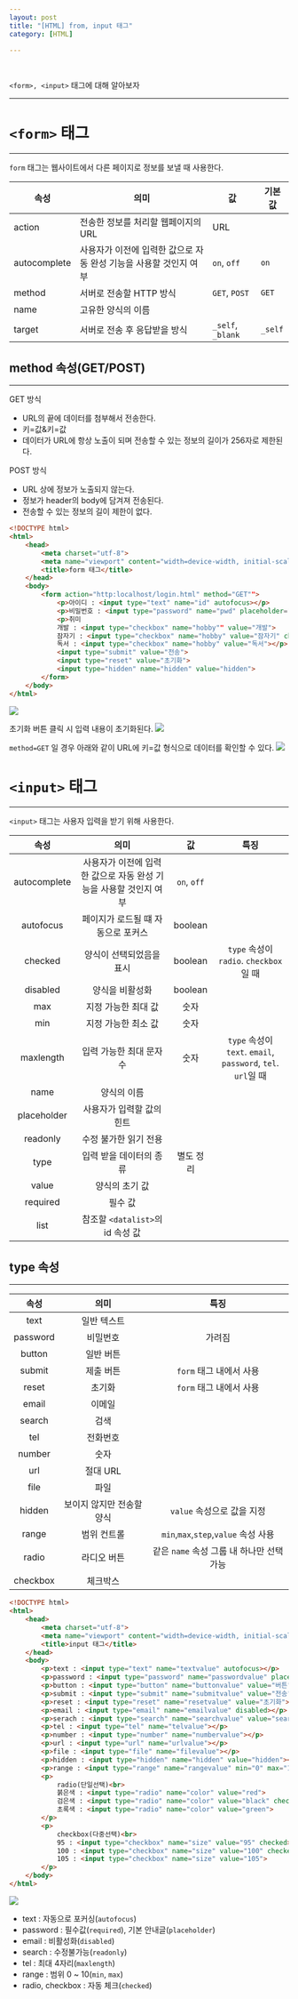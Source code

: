 ```yaml
---
layout: post
title: "[HTML] from, input 태그"
category: [HTML]

---
```

<br>

`<form>, <input>` 태그에 대해 알아보자
<!-- more -->

<hr>

# `<form>` 태그
---
`form` 태그는 웹사이트에서 다른 페이지로 정보를 보낼 때 사용한다.

|속성|의미|값|기본값|
|---|---|---|---|
|action|전송한 정보를 처리할 웹페이지의 URL|URL| |
|autocomplete|사용자가 이전에 입력한 값으로 자동 완성 기능을 사용할 것인지 여부|`on`, `off`|`on`|
|method|서버로 전송할 HTTP 방식|`GET`, `POST`|`GET`|
|name|고유한 양식의 이름| |
|target|서버로 전송 후 응답받을 방식|`_self`, `_blank`|`_self`|

## method 속성(GET/POST)
---

GET 방식
- URL의 끝에 데이터를 첨부해서 전송한다. 
- 키=값&키=값
- 데이터가 URL에 항상 노출이 되며 전송할 수 있는 정보의 길이가 256자로 제한된다.
  
POST 방식
- URL 상에 정보가 노출되지 않는다.
- 정보가 header의 body에 담겨져 전송된다.
- 전송할 수 있는 정보의 길이 제한이 없다.


```html
<!DOCTYPE html>
<html>
    <head>
        <meta charset="utf-8">
        <meta name="viewport" content="width=device-width, initial-scale=1.0">
        <title>form 태그</title>
    </head>
    <body>
        <form action="http:localhost/login.html" method="GET"">
            <p>아이디 : <input type="text" name="id" autofocus></p>
            <p>비밀번호 : <input type="password" name="pwd" placeholder="비밀번호를 입력하세요"></p>
            <p>취미
            개발 : <input type="checkbox" name="hobby"" value="개발">
            잠자기 : <input type="checkbox" name="hobby" value="잠자기" checked>
            독서 : <input type="checkbox" name="hobby" value="독서"></p>
            <input type="submit" value="전송">
            <input type="reset" value="초기화">
            <input type="hidden" name="hidden" value="hidden">
        </form> 
    </body>
</html>
```
<img src="https://sanggil1107.github.io//public/img/html/form1.PNG" >

초기화 버튼 클릭 시 입력 내용이 초기화된다.
<img src="https://sanggil1107.github.io//public/img/html/form3.PNG" >

`method=GET` 일 경우 아래와 같이 URL에 키=값 형식으로 데이터를 확인할 수 있다.
<img src="https://sanggil1107.github.io//public/img/html/form2.PNG" >
<br>

# `<input>` 태그
---
`<input>` 태그는 사용자 입력을 받기 위해 사용한다.

|속성|의미|값|특징|
|:---:|:---:|:---:|:---:|
|autocomplete|사용자가 이전에 입력한 값으로 자동 완성 기능을 사용할 것인지 여부|`on`, `off`| |
|autofocus|페이지가 로드될 떄 자동으로 포커스|boolean| |
|checked|양식이 선택되었음을 표시|boolean|`type` 속성이 `radio`. `checkbox`일 때|
|disabled|양식을 비활성화|boolean| |
|max|지정 가능한 최대 값|숫자| |
|min|지정 가능한 최소 값|숫자| |
|maxlength|입력 가능한 최대 문자 수|숫자|`type` 속성이 `text`. `email`, `password`, `tel`. `url`일 때|
|name|양식의 이름| | |
|placeholder|사용자가 입력할 값의 힌트| | |
|readonly|수정 불가한 읽기 전용| | |
|type|입력 받을 데이터의 종류|별도 정리| |
|value|양식의 초기 값| | |
|required|필수 값| | |
|list|참조할 `<datalist>`의 id 속성 값| | |


## type 속성
---

|속성|의미|특징|
|:---:|:---:|:---:|
|text|일반 텍스트| |
|password|비밀번호|가려짐|
|button|일반 버튼| |
|submit|제출 버튼|`form` 태그 내에서 사용|
|reset|초기화|`form` 태그 내에서 사용|
|email|이메일| |
|search|검색| |
|tel|전화번호| |
|number|숫자| |
|url|절대 URL| |
|file|파일| |
|hidden|보이지 않지만 전송할 양식|`value` 속성으로 값을 지정|
|range|범위 컨트롤|`min`,`max`,`step`,`value` 속성 사용|
|radio|라디오 버튼|같은 `name` 속성 그룹 내 하나만 선택 가능|
|checkbox|체크박스| |

```html
<!DOCTYPE html>
<html>
    <head>
        <meta charset="utf-8">
        <meta name="viewport" content="width=device-width, initial-scale=1.0">
        <title>input 태그</title>
    </head>
    <body>
        <p>text : <input type="text" name="textvalue" autofocus></p>
        <p>password : <input type="password" name="passwordvalue" placeholder="비밀번호를 입력하세요"></p>
        <p>button : <input type="button" name="buttonvalue" value="버튼"></p>
        <p>submit : <input type="submit" name="submitvalue" value="전송"></p>
        <p>reset : <input type="reset" name="resetvalue" value="초기화"></p>
        <p>email : <input type="email" name="emailvalue" disabled></p>
        <p>serach : <input type="search" name="searchvalue" value="search" readonly></p>
        <p>tel : <input type="tel" name="telvalue"></p>
        <p>number : <input type="number" name="numbervalue"></p>
        <p>url : <input type="url" name="urlvalue"></p>
        <p>file : <input type="file" name="filevalue"></p>
        <p>hidden : <input type="hidden" name="hidden" value="hidden"></p>
        <p>range : <input type="range" name="rangevalue" min="0" max="10" ></p>
        <p>
            radio(단일선택)<br>
            붉은색 : <input type="radio" name="color" value="red">
            검은색 : <input type="radio" name="color" value="black" checked>
            초록색 : <input type="radio" name="color" value="green">
        </p>
        <p>
            checkbox(다중선택)<br>
            95 : <input type="checkbox" name="size" value="95" checked>
            100 : <input type="checkbox" name="size" value="100" checked>
            105 : <input type="checkbox" name="size" value="105">
        </p>   
    </body>
</html>
```
<img src="https://sanggil1107.github.io//public/img/html/input.PNG" >

- text : 자동으로 포커싱(`autofocus`)
- password : 필수값(`required`), 기본 안내글(`placeholder`)
- email : 비활성화(`disabled`)
- search : 수정불가능(`readonly`)
- tel : 최대 4자리(`maxlength`)
- range : 범위 0 ~ 10(`min`, `max`)
- radio, checkbox : 자동 체크(`checked`)

